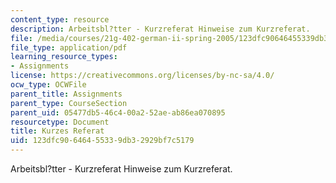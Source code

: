 ```yaml
---
content_type: resource
description: Arbeitsbl?tter - Kurzreferat Hinweise zum Kurzreferat.
file: /media/courses/21g-402-german-ii-spring-2005/123dfc90646455339db32929bf7c5179_MIT21G_402S05_kurzereferat.pdf
file_type: application/pdf
learning_resource_types:
- Assignments
license: https://creativecommons.org/licenses/by-nc-sa/4.0/
ocw_type: OCWFile
parent_title: Assignments
parent_type: CourseSection
parent_uid: 05477db5-46c4-00a2-52ae-ab86ea070895
resourcetype: Document
title: Kurzes Referat
uid: 123dfc90-6464-5533-9db3-2929bf7c5179
---
```

Arbeitsbl?tter - Kurzreferat Hinweise zum Kurzreferat.